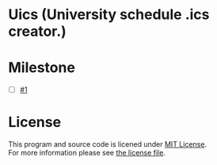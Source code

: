 # Uics (University schedule .ics creator.)

# Milestone

- [ ] [#1](https://github.com/ChayanonPitak/Uics/issues/1)

# License

This program and source code is licened under [MIT License](https://opensource.org/licenses/MIT).  
For more information please see [the license file](LICENSE).
